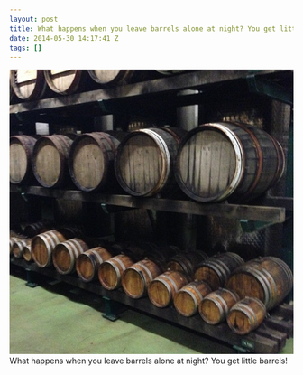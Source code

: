 ```yaml
---
layout: post
title: What happens when you leave barrels alone at night? You get little barrels!
date: 2014-05-30 14:17:41 Z
tags: []
---
```

![](/media/2014/05/87299343574.jpg)
What happens when you leave barrels alone at night? You get little barrels!
